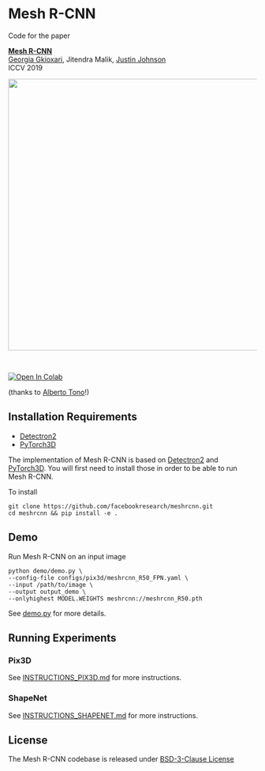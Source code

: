 # Mesh R-CNN

Code for the paper

**[Mesh R-CNN][1]**  
[Georgia Gkioxari][gg], Jitendra Malik, [Justin Johnson][jj]  
ICCV 2019

<div align="center">
  <img src="https://gkioxari.github.io/teasers/meshrcnn_blog_video.gif" width="550px" />
</div>

&nbsp;

[![Open In Colab](https://colab.research.google.com/assets/colab-badge.svg)](https://colab.research.google.com/drive/1eQLZrNYRZMo9zdnGGccE0hFswGiinO-Z?usp=sharing)

(thanks to [Alberto Tono][at]!)

## Installation Requirements
- [Detectron2][d2]
- [PyTorch3D][py3d]

The implementation of Mesh R-CNN is based on [Detectron2][d2] and [PyTorch3D][py3d].
You will first need to install those in order to be able to run Mesh R-CNN.

To install
```
git clone https://github.com/facebookresearch/meshrcnn.git
cd meshrcnn && pip install -e .
```

## Demo

Run Mesh R-CNN on an input image

```
python demo/demo.py \
--config-file configs/pix3d/meshrcnn_R50_FPN.yaml \
--input /path/to/image \
--output output_demo \
--onlyhighest MODEL.WEIGHTS meshrcnn://meshrcnn_R50.pth
```

See [demo.py](demo/demo.py) for more details.

## Running Experiments

### Pix3D
See [INSTRUCTIONS_PIX3D.md](INSTRUCTIONS_PIX3D.md) for more instructions.

### ShapeNet
See [INSTRUCTIONS_SHAPENET.md](INSTRUCTIONS_SHAPENET.md) for more instructions.

## License
The Mesh R-CNN codebase is released under [BSD-3-Clause License](LICENSE)

[1]: https://arxiv.org/abs/1906.02739
[gg]: https://github.com/gkioxari
[jj]: https://github.com/jcjohnson
[d2]: https://github.com/facebookresearch/detectron2
[py3d]: https://github.com/facebookresearch/pytorch3d
[at]: https://github.com/albertotono
